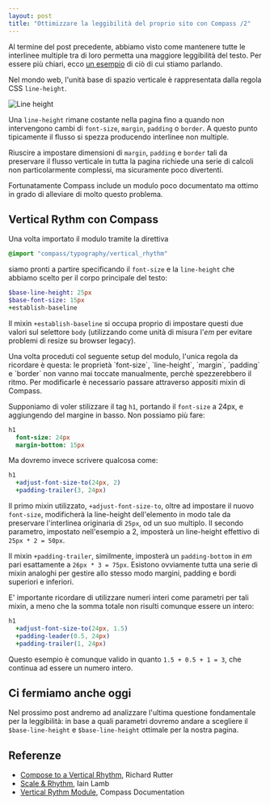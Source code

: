 ```yaml
---
layout: post
title: "Ottimizzare la leggibilità del proprio sito con Compass /2"
---
```


Al termine del post precedente, abbiamo visto come mantenere
tutte le interlinee multiple tra di loro permetta una maggiore
leggibilità del testo. Per essere più chiari, ecco [un esempio](http://24ways.org/examples/compose-to-a-vertical-rhythm/example.html)
di ciò di cui stiamo parlando.

Nel mondo web, l'unità base di spazio verticale è rappresentata dalla regola CSS
`line-height`.

![Line height](/images/blog/vertical_rythm/font-size-line-height.png)

Una `line-height` rimane costante nella pagina fino a quando non
intervengono cambi di `font-size`, `margin`, `padding` o `border`.
A questo punto tipicamente il flusso si spezza producendo interlinee
non multiple.

Riuscire a impostare dimensioni di `margin`, `padding` e `border` tali
da preservare il flusso verticale in tutta la pagina richiede una serie
di calcoli non particolarmente complessi, ma sicuramente poco divertenti.

Fortunatamente Compass include un modulo poco documentato ma ottimo in grado di
alleviare di molto questo problema.

## Vertical Rythm con Compass

Una volta importato il modulo tramite la direttiva

```sass
@import "compass/typography/vertical_rhythm"
```

siamo pronti a partire specificando il `font-size` e la `line-height` che abbiamo scelto
per il corpo principale del testo:

```sass
$base-line-height: 25px
$base-font-size: 15px
+establish-baseline
```

Il mixin `+establish-baseline` si occupa proprio di impostare questi due valori
sul selettore `body` (utilizzando come unità di misura l'*em* per
evitare problemi di resize su browser legacy).

<div class="important" markdown="1">
Una volta proceduti col seguente setup del modulo, l'unica regola da ricordare
è questa: le proprietà `font-size`, `line-height`, `margin`, `padding` e `border` non vanno mai
toccate manualmente, perchè spezzerebbero il ritmo. Per modificarle è necessario passare
attraverso appositi mixin di Compass.
</div>

Supponiamo di voler stilizzare il tag `h1`, portando il `font-size` a 24px,
e aggiungendo del margine in basso. Non possiamo più fare:

```sass
h1
  font-size: 24px
  margin-bottom: 15px
```

Ma dovremo invece scrivere qualcosa come:

```sass
h1
  +adjust-font-size-to(24px, 2)
  +padding-trailer(3, 24px)
```

Il primo mixin utilizzato, `+adjust-font-size-to`, oltre ad impostare il nuovo `font-size`,
modificherà la line-height dell'elemento in modo tale da preservare l'interlinea originaria
di `25px`, od un suo multiplo. Il secondo parametro, impostato nell'esempio a 2,
imposterà un line-height effettivo di `25px * 2 = 50px`.

Il mixin `+padding-trailer`, similmente, imposterà un `padding-bottom` in *em* pari
esattamente a `26px * 3 = 75px`. Esistono ovviamente tutta una serie di mixin analoghi
per gestire allo stesso modo margini, padding e bordi superiori e inferiori.

E' importante ricordare di utilizzare numeri interi come parametri per
tali mixin, a meno che la somma totale non risulti comunque essere un
intero:

```sass
h1
  +adjust-font-size-to(24px, 1.5)
  +padding-leader(0.5, 24px)
  +padding-trailer(1, 24px)
```

Questo esempio è comunque valido in quanto `1.5 + 0.5 + 1 = 3`, che
continua ad essere un numero intero.

## Ci fermiamo anche oggi

Nel prossimo post andremo ad analizzare l'ultima questione fondamentale
per la leggibilità: in base a quali parametri dovremo andare a scegliere
il `$base-line-height` e `$base-line-height` ottimale per la nostra pagina.

## Referenze

* [Compose to a Vertical Rhythm](http://24ways.org/2006/compose-to-a-vertical-rhythm), Richard Rutter
* [Scale & Rhythm](http://lamb.cc/typograph/), Iain Lamb
* [Vertical Rythm Module](http://compass-style.org/reference/compass/typography/vertical_rhythm/), Compass Documentation

